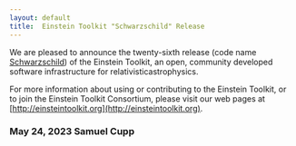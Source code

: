 ```yaml
---
layout: default
title:  Einstein Toolkit "Schwarzschild" Release
---
```

We are pleased to announce the twenty-sixth release (code name
[Schwarzschild](https://en.wikipedia.org/wiki/Karl_Schwarzschild)) of the
Einstein Toolkit, an open, community developed software infrastructure for
relativisticastrophysics.

For more information about using or contributing to the Einstein Toolkit, or to
join the Einstein Toolkit Consortium, please visit our web pages at
[http://einsteintoolkit.org](http://einsteintoolkit.org).

### May 24, 2023 Samuel Cupp
